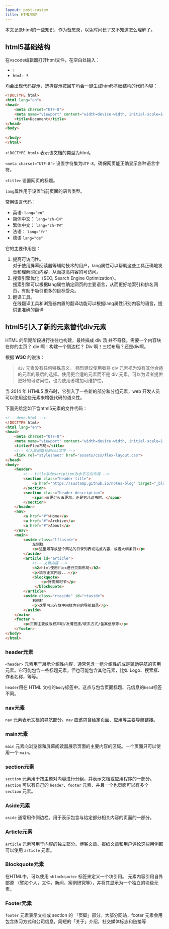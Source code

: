 ```yaml
---
layout: post-custom
title: HTML知识
---
```


本文记录html的一些知识，作为备忘录，以免时间长了又不知道怎么理解了。

## html5基础结构

在vscode编辑器打开html文件，在空白处输入：
-  `!` 
-  `html: 5` 

均会出现代码提示，选择提示按回车均会一键生成html5基础结构的代码内容：

```html
<!DOCTYPE html>
<html lang="en">
<head>
    <meta charset="UTF-8">
    <meta name="viewport" content="width=device-width, initial-scale=1.0">
    <title>Document</title>
</head>
<body>
    
</body>
</html>
```

`<!DOCTYPE html>` 表示该文档的类型为html。

`<meta charset="UTF-8">` 设置字符集为`UTF-8`，确保网页能正确显示各种语言字符。

`<title>` 设置网页的标题。

`lang`属性用于设置当前页面的语言类型。

常用语言代码：
- 英语: `lang="en"`
- 简体中文： `lang="zh-CN"`
- 繁体中文： `lang="zh-TW"`
- 法语： `lang="fr"`
- 德语 `lang="de"`

它的主要作用是：
1. ‌提高可访问性‌。  
   对于使用屏幕阅读器等辅助技术的用户，lang属性可以帮助这些工具正确地发音和理解网页内容，从而提高内容的可访问。
2. 搜索引擎优化（SEO, Search Engine Optimization）。  
   搜索引擎可以根据lang属性确定网页的主要语言，从而更好地索引和排名网页，有助于吸引更多的目标受众‌。
3. 翻译工具。  
   在线翻译工具和浏览器内置的翻译功能可以根据lang属性识别内容的语言，提供更准确的翻译‌

## html5引入了新的元素替代div元素

HTML 的早期阶段进行往往也构建，最终搞成 div 汤 并不奇怪。需要一个内容块在你的主页？ div 啊！构建一个侧边栏？ Div 啊！三栏布局？还是div啊。

根据 **W3C** 的说法：

>`div` 元素没有任何特殊意义。
>强烈建议使用者将 div 元素视为没有其他合适的元素的最后的选择。使用更合适的元素而不是 div 元素，可以为读者提供更好的可访问性，也为使用者增加可维护性。

当 2014 年 HTML5 发布时，它引入了一些新的部分和分组元素，web 开发人员可以使用这些元素来增强代码的语义性。

下面先给定如下含html5元素的文件代码：

```html
<!-- demo.html -->
<!DOCTYPE html>
<html lang="en">
<head>
    <meta charset="UTF-8">
    <meta name="viewport" content="width=device-width, initial-scale=1.0">
    <title>Flex布局</title>
    <!-- 引入其他路径的css文件 -->
    <link rel="stylesheet" href="assets/css/flex-layout.css">
</head>
<body>
    <header>
        <!-- title与description为水平方向布局 -->
        <section class="header-title">
            <a href="https://sustamp.github.io/notes-blog" target="_blank">云溪笔录</a>
        </section>
        <section class="header-description">
            <span>三更灯火五更鸡，正是男儿读书时。</span>
        </section>
    </header>
    <nav>
        <a href="#">Home</a>
        <a href="#">Archive</a>
        <a href="#">About</a>
    </nav>
    <main>
        <aside class="lftaside">
            左侧栏
            <p>这里可存放整个网站的目录列表或站点内容，或者大纲条目</p>
        </aside>
        <article id="article">
            <!-- 文章内容 -->
            <h2>html使用flex进行页面布局</h2>
            <p>填写正文内容...</p>
            <blockquote>
                <p>好雨知时节</p>
             </blockquote>
        </article>
        <aside class="rtaside" id="rtaside">
            右侧栏
            <p>这里可以存放中间栏内容的导航目录</p>
        </aside>
    </main>
    <footer >
        <p>页脚主要放版权声明/友情链接/联系方式/备案信息等</p>
    </footer>
</body>
</html>
```


### header元素
`<header>` 元素用于展示介绍性内容，通常包含一组介绍性的或是辅助导航的实用元素。它可能包含一些标题元素，但也可能包含其他元素，比如 Logo、搜索框、作者名称，等等。

`header`用在 HTML 文档的`body`标签中。这点与包含页面标题、元信息的`head`标签不同。

### nav元素
`nav` 元素表示文档的导航部分。`nav` 应该包含给定页面、应用等主要导航链接。

### main元素
`main` 元素向浏览器和屏幕阅读器展示页面的主要内容的区域。一个页面只可以使用一个 `main`。

### section元素
`section` 元素用于按主题对内容进行分组，并表示文档或应用程序的一部分。`section` 可以有自己的 `header`、`footer` 元素，并且一个也页面可以有多个 `section` 元素。

### Aside元素
`aside` 通常用作侧边栏。用于表示包含与给定部分相关内容的页面的一部分。

### Article元素
`article` 元素可用于内容的独立部分。博客文章、报纸文章和用户评论这些用例都可以使用 `article` 元素。

### Blockquote元素

在HTML中，可以使用 `<blockquote>` 标签来定义一个块引用。 元素内容引用自外部源 （譬如个人，文件，新闻，案例研究等），并将其显示为一个独立的块级元素。

### Footer元素
`footer` 元素表示文档或 section 的 「页脚」部分。大部分网站，footer 元素会用包含练习方式和公司信息，简短的「关于」介绍，社交媒体标志和链接等








